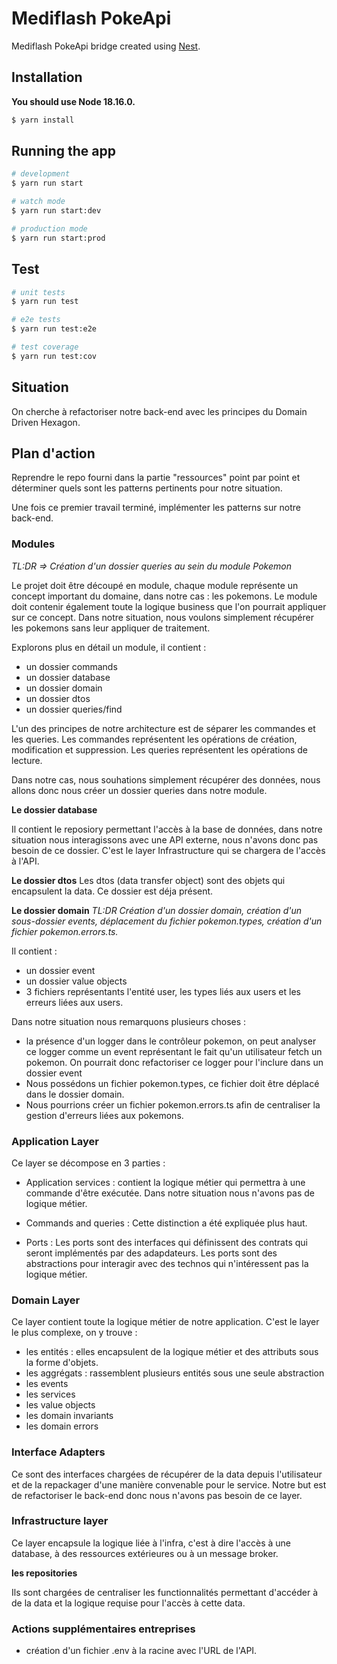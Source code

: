 # Mediflash PokeApi

Mediflash PokeApi bridge created using [Nest](https://github.com/nestjs/nest).

## Installation

**You should use Node 18.16.0.**

```bash
$ yarn install
```

## Running the app

```bash
# development
$ yarn run start

# watch mode
$ yarn run start:dev

# production mode
$ yarn run start:prod
```

## Test

```bash
# unit tests
$ yarn run test

# e2e tests
$ yarn run test:e2e

# test coverage
$ yarn run test:cov
```

## Situation

On cherche à refactoriser notre back-end avec les principes du Domain Driven Hexagon.

## Plan d'action

Reprendre le repo fourni dans la partie "ressources" point par point et déterminer quels sont les patterns pertinents pour notre situation.

Une fois ce premier travail terminé, implémenter les patterns sur notre back-end.

### Modules

_TL:DR => Création d'un dossier queries au sein du module Pokemon_

Le projet doit être découpé en module, chaque module représente un concept important du domaine, dans notre cas : les pokemons. Le module doit contenir également toute la logique business que l'on pourrait appliquer sur ce concept. Dans notre situation, nous voulons simplement récupérer les pokemons sans leur appliquer de traitement.

Explorons plus en détail un module, il contient :

- un dossier commands
- un dossier database
- un dossier domain
- un dossier dtos
- un dossier queries/find

L'un des principes de notre architecture est de séparer les commandes et les queries. Les commandes représentent les opérations de création, modification et suppression. Les queries représentent les opérations de lecture.

Dans notre cas, nous souhations simplement récupérer des données, nous allons donc nous créer un dossier queries dans notre module.

**Le dossier database**

Il contient le reposiory permettant l'accès à la base de données, dans notre situation nous interagissons avec une API externe, nous n'avons donc pas besoin de ce dossier. C'est le layer Infrastructure qui se chargera de l'accès à l'API.

**Le dossier dtos**
Les dtos (data transfer object) sont des objets qui encapsulent la data. Ce dossier est déja présent.

**Le dossier domain**
_TL:DR Création d'un dossier domain, création d'un sous-dossier events, déplacement du fichier pokemon.types, création d'un fichier pokemon.errors.ts._

Il contient :

- un dossier event
- un dossier value objects
- 3 fichiers représentants l'entité user, les types liés aux users et les erreurs liées aux users.

Dans notre situation nous remarquons plusieurs choses :

- la présence d'un logger dans le contrôleur pokemon, on peut analyser ce logger comme un event représentant le fait qu'un utilisateur fetch un pokemon. On pourrait donc refactoriser ce logger pour l'inclure dans un dossier event
- Nous possédons un fichier pokemon.types, ce fichier doit être déplacé dans le dossier domain.
- Nous pourrions créer un fichier pokemon.errors.ts afin de centraliser la gestion d'erreurs liées aux pokemons.

### Application Layer

Ce layer se décompose en 3 parties :

- Application services : contient la logique métier qui permettra à une commande d'être exécutée. Dans notre situation nous n'avons pas de logique métier.

- Commands and queries : Cette distinction a été expliquée plus haut.

- Ports : Les ports sont des interfaces qui définissent des contrats qui seront implémentés par des adapdateurs. Les ports sont des abstractions pour interagir avec des technos qui n'intéressent pas la logique métier.

### Domain Layer

Ce layer contient toute la logique métier de notre application. C'est le layer le plus complexe, on y trouve :

- les entités : elles encapsulent de la logique métier et des attributs sous la forme d'objets.
- les aggrégats : rassemblent plusieurs entités sous une seule abstraction
- les events
- les services
- les value objects
- les domain invariants
- les domain errors

### Interface Adapters

Ce sont des interfaces chargées de récupérer de la data depuis l'utilisateur et de la repackager d'une manière convenable pour le service. Notre but est de refactoriser le back-end donc nous n'avons pas besoin de ce layer.

### Infrastructure layer

Ce layer encapsule la logique liée à l'infra, c'est à dire l'accès à une database, à des ressources extérieures ou à un message broker.

**les repositories**

Ils sont chargées de centraliser les functionnalités permettant d'accéder à de la data et la logique requise pour l'accès à cette data.

### Actions supplémentaires entreprises

- création d'un fichier .env à la racine avec l'URL de l'API.
